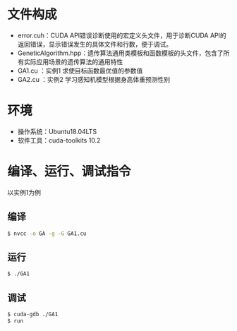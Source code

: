 # 文件构成

- error.cuh：CUDA API错误诊断使用的宏定义头文件，用于诊断CUDA API的返回错误，显示错误发生的具体文件和行数，便于调试。
- GeneticAlgorithm.hpp：遗传算法通用类模板和函数模板的头文件，包含了所有实际应用场景的遗传算法的通用特性
- GA1.cu ：实例1 求使目标函数最优值的参数值
- GA2.cu ：实例2 学习感知机模型根据身高体重预测性别

# 环境

- 操作系统：Ubuntu18.04LTS
- 软件工具：cuda-toolkits 10.2

# 编译、运行、调试指令

以实例1为例

## 编译

```sh
$ nvcc -o GA -g -G GA1.cu
```

## 运行

```sh
$ ./GA1
```

## 调试

```sh
$ cuda-gdb ./GA1
$ run
```

